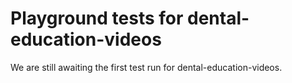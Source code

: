 # Playground tests for dental-education-videos
We are still awaiting the first test run for dental-education-videos.
